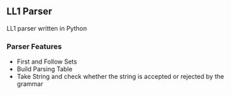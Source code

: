 ## LL1 Parser

LL1 parser written in Python

### Parser Features
* First and Follow Sets
* Build Parsing Table
* Take String and check whether the string is accepted or rejected by the grammar
